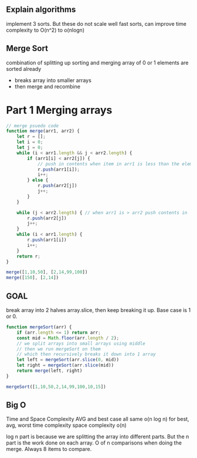## Explain algorithms

implement 3 sorts.
But these do not scale well
fast sorts, can improve time complexity to O(n^2) to o(nlogn)

## Merge Sort
combination of splitting up
sorting and merging
array of 0 or 1 elements are sorted already
  - breaks array into smaller arrays
  - then merge and recombine

# Part 1 Merging arrays

```js
// merge psuedo code
function merge(arr1, arr2) {
    let r = [];
    let i = 0;
    let j = 0;
    while (i < arr1.length && j < arr2.length) {
        if (arr1[i] < arr2[j]) {
            // push in contents when item in arr1 is less than the element in arr 2.
            r.push(arr1[i]);
            i++;
        } else {
            r.push(arr2[j])     
            j++;        
        }               
    }

    while (j < arr2.length) { // when arr1 is > arr2 push contents in
        r.push(arr2[j])
        j++;
    } 
    while (i < arr1.length) {
        r.push(arr1[i])
        i++;
    }
    return r;
}

merge([1,10,50], [2,14,99,100])
merge([150], [2,14])
```

## GOAL
break array into 2 halves
array.slice, then keep breaking it up. Base case is 1 or 0.

```js
function mergeSort(arr) {
    if (arr.length <= 1) return arr;
    const mid = Math.floor(arr.length / 2);
    // we split arrays into small arrays using middle
    // then we run mergeSort on them
    // which then recursively breaks it down into 1 array
    let left = mergeSort(arr.slice(0, mid))
    let right = mergeSort(arr.slice(mid))
    return merge(left, right)
}

mergeSort([1,10,50,2,14,99,100,10,15])
```

## Big O
Time and Space Complexity
AVG and best case
all same 
o(n log n) for best, avg, worst time complexity
space complexity o(n)

log n part is because we are splitting the array into different parts.
But the n part is the work done on each array.
O of n comparisons when doing the merge.
Always 8 items to compare.

